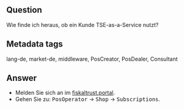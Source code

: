 ## Question

Wie finde ich  heraus, ob ein Kunde TSE-as-a-Service nutzt?

## Metadata tags

lang-de, market-de, middleware, PosCreator, PosDealer, Consultant

## Answer
* Melden Sie sich an im [fiskaltrust.portal](https://portal.fiskaltrust.de/Account/Login?returnUrl=%2fHome%2fDashboard).
* Gehen Sie zu:
<kbd>PosOperator</kbd> &rarr; <kbd>Shop</kbd> &rarr; <kbd>Subscriptions</kbd>.
